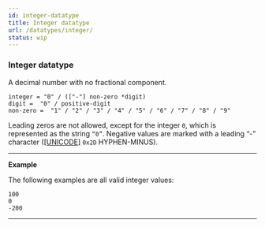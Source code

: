 ```yaml
---
id: integer-datatype
title: Integer datatype
url: /datatypes/integer/
status: wip
---
```


### Integer datatype

A decimal number with no fractional component.

```abnf
integer = "0" / (["-"] non-zero *digit)
digit =  "0" / positive-digit
non-zero =  "1" / "2" / "3" / "4" / "5" / "6" / "7" / "8" / "9"
```

Leading zeros are not allowed, except for the integer `0`, which is
represented as the string `“0”`. Negative values are marked with a leading “-”
character (<a data-link-type="biblio" href="#biblio-unicode">[UNICODE]</a>
`0x2D` HYPHEN-MINUS).

---
**Example**

The following examples are all valid integer values:

```
100
0
-200
```

---

